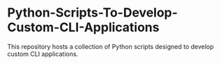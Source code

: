 # Python-Scripts-To-Develop-Custom-CLI-Applications
This repository hosts a collection of Python scripts designed to develop custom CLI applications.
